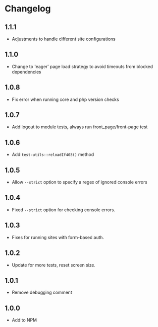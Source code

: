 # Changelog

## 1.1.1

- Adjustments to handle different site configurations

## 1.1.0

- Change to 'eager' page load strategy to avoid timeouts from blocked dependencies

## 1.0.8

- Fix error when running core and php version checks

## 1.0.7

- Add logout to module tests, always run front_page/front-page test

## 1.0.6

- Add `test-utils::reloadIf403()` method

## 1.0.5

- Allow `--strict` option to specify a regex of ignored console errors

## 1.0.4

- Fixed `--strict` option for checking console errors.

## 1.0.3

- Fixes for running sites with form-based auth.

## 1.0.2

- Update for more tests, reset screen size.

## 1.0.1

- Remove debugging comment

## 1.0.0

- Add to NPM
